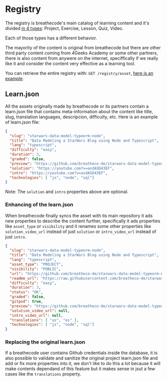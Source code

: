 # Registry

The registry is breathecode's main catalog of learning content and it's divided [in 4 types](https://github.com/breatheco-de/apiv2/blob/master/breathecode/registry/models.py#L34): Project, Exercise, Lesson, Quiz, Video.

Each of those types has a different behavior.

The mayority of the content is original from breathecode but there are other third party content coming from 4Geeks Academy or some other partners, there is also content from anywere on the internet, speciffically if we really like it and consider the content very effective as a learning tool.

You can retrieve the entire registry with: `GET /registry/asset`, [here is an example](https://breathecode.herokuapp.com/v1/registry/asset).

## Learn.json

All the assets originally made by breathecode or its partners contain a learn.json file that contains meta-information about the content like title, slug, translation languages, descripcion, difficulty, etc. Here is an example of learn.json file:

```json
{
  "slug": "starwars-data-model-typeorm-node",
  "title": "Data Modeling a StarWars Blog using Node and Typescript",
  "lang": "typescript",
  "difficulty": "easy",
  "duration": 3,
  "graded": false,
  "preview": "https://github.com/breatheco-de/starwars-data-model-typeorm-node/blob/master/assets/preview.png?raw=true",
  "solution": "https://youtube.com?v=asdASD43EF",
  "intro": "https://youtube.com?v=asdASD43EF",
  "technologies": [ "js", "node", "sql"]
}
```

Note: The `solution` and `intro` properties above are optional.


### Enhancing of the learn.json

When breathecode finally syncs the asset with tis main repository it ads new properties to describe the content further, specifically it ads properties like `asset_type` or `visibility` and it renames some other properties like `solution_video_url` instead of just `solution` or `intro_video_url` instead of just `intro`.

```json
{
  "slug": "starwars-data-model-typeorm-node",
  "title": "Data Modeling a StarWars Blog using Node and Typescript",
  "lang": "typescript",
  "asset_type": "PROJECT",
  "visibility": "PUBLIC",
  "url": "https://github.com/breatheco-de/starwars-data-model-typeorm-node",
  "readme_url": "https://raw.githubusercontent.com/breatheco-de/starwars-data-model-typeorm-node/master/README.md",
  "difficulty": "easy",
  "duration": 3,
  "status": "OK",
  "graded": false,
  "gitpod": true,
  "preview": "https://github.com/breatheco-de/starwars-data-model-typeorm-node/blob/master/assets/preview.png?raw=true",
  "solution_video_url": null,
  "intro_video_url": null,
  "translations": [ "us", "es" ],
  "technologies": [ "js", "node", "sql"]
}
```

### Replacing the original learn.json

If a breathecode user contains Github credentials inside the database, it is also possible to validate and sanitize the original project learn.json file and add or fix more properties into it, we don't like to do this a lot because it will make contents dependand of this feature but it makes sense in jsut a few cases like the `translations` property.
